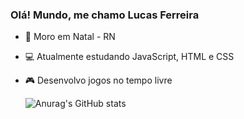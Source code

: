 ### Olá! Mundo, me chamo Lucas Ferreira


- 🌌 Moro em Natal - RN
- 💻 Atualmente estudando JavaScript, HTML e CSS
- 🎮 Desenvolvo jogos no tempo livre

  ![Anurag's GitHub stats](https://github-readme-stats.vercel.app/api?username=lucasilvafe&show_icons=true&theme=tokyonight)
